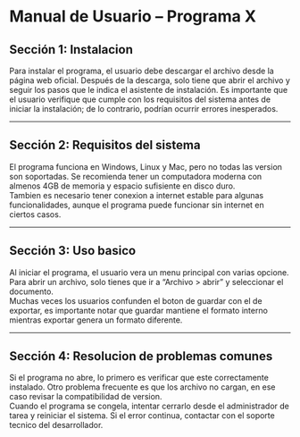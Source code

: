 # Manual de Usuario – Programa X  

## Sección 1: Instalacion  
Para instalar el programa, el usuario debe descargar el archivo desde la página web oficial. Después de la descarga, solo tiene que abrir el archivo y seguir los pasos que le indica el asistente de instalación.
Es importante que el usuario verifique que cumple con los requisitos del sistema antes de iniciar la instalación; de lo contrario, podrían ocurrir errores inesperados.

---

## Sección 2: Requisitos del sistema  
El programa funciona en Windows, Linux y Mac, pero no todas las version son soportadas. Se recomienda tener un computadora moderna con almenos 4GB de memoria y espacio sufisiente en disco duro.  
Tambien es necesario tener conexion a internet estable para algunas funcionalidades, aunque el programa puede funcionar sin internet en ciertos casos.  

---

## Sección 3: Uso basico  
Al iniciar el programa, el usuario vera un menu principal con varias opcione. Para abrir un archivo, solo tienes que ir a “Archivo > abrir” y seleccionar el documento.  
Muchas veces los usuarios confunden el boton de guardar con el de exportar, es importante notar que guardar mantiene el formato interno mientras exportar genera un formato diferente.  

---

## Sección 4: Resolucion de problemas comunes  
Si el programa no abre, lo primero es verificar que este correctamente instalado. Otro problema frecuente es que los archivo no cargan, en ese caso revisar la compatibilidad de version.  
Cuando el programa se congela, intentar cerrarlo desde el administrador de tarea y reiniciar el sistema. Si el error continua, contactar con el soporte tecnico del desarrollador.  

